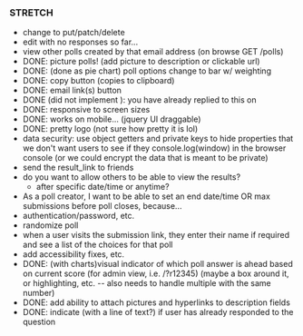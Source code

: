 ### STRETCH ###
* change to put/patch/delete
* edit with no responses so far...
* view other polls created by that email address (on browse GET /polls)
* DONE: picture polls! (add picture to description or clickable url)
* DONE: (done as pie chart) poll options change to bar w/ weighting
* DONE: copy button (copies to clipboard)
* DONE: email link(s) button
* DONE (did not implement <date>): you have already replied to this on <date>
* DONE: responsive to screen sizes
* DONE: works on mobile... (jquery UI draggable)
* DONE: pretty logo (not sure how pretty it is lol)
* data security: use object getters and private keys to hide properties that we don't want users to see if they console.log(window) in the browser console (or we could encrypt the data that is meant to be private)
* send the result_link to friends
* do you want to allow others to be able to view the results?
  - after specific date/time or anytime?
* As a poll creator, I want to be able to set an end date/time OR max submissions before poll closes, because...
* authentication/password, etc.
* randomize poll
* when a user visits the submission link, they enter their name if required and see a list of the choices for that poll
* add accessibility fixes, etc.
* DONE: (with charts)visual indicator of which poll answer is ahead based on current score (for admin view, i.e. /?r12345) (maybe a box around it, or highlighting, etc. -- also needs to handle multiple with the same number)
* DONE: add ability to attach pictures and hyperlinks to description fields
* DONE: indicate (with a line of text?) if user has already responded to the question